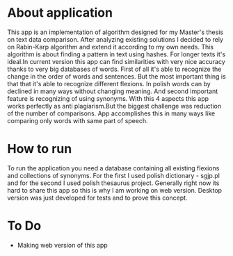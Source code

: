 # About application
This app is an implementation of algorithm designed for my Master's thesis on text data comparison. After analyzing existing solutions I decided to rely on Rabin-Karp algorithm and extend it according to my own needs. This algorithm is about finding a pattern in text using hashes. For longer texts it's ideal.In current version this app can find similarities with very nice accuracy thanks to very big databases of words. First of all it's able to recognize the change in the order of words and sentences. But the most important thing is that that it's able to recognize different flexions. In polish words can by declined in many ways without changing meaning. And second important feature is recognizing of using synonyms. With this 4 aspects this app works perfectly as anti plagiarism.But the biggest challenge was reduction of the number of comparisons. App accomplishes this in many ways like comparing only words with same part of speech.

# How to run
To run the application you need a database containing all existing flexions and collections of synonyms. For the first I used polish dictionary - sgjp.pl and for the second I used polish thesaurus project. Generally right now its hard to share this app so this is why I am working on web version. Desktop version was just developed for tests and to prove this concept.

# To Do
* Making web version of this app

